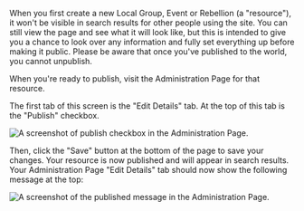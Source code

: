 When you first create a new Local Group, Event or Rebellion (a "resource"), it won't be visible in search results for other people using the site. You can still view the page and see what it will look like, but this is intended to give you a chance to look over any information and fully set everything up before making it public. Please be aware that once you've published to the world, you cannot unpublish.

When you're ready to publish, visit the Administration Page for that resource.

The first tab of this screen is the "Edit Details" tab. At the top of this tab is the "Publish" checkbox.

![A screenshot of publish checkbox in the Administration Page.](../../img/faq/crud_publishlocalgroup.png)

Then, click the "Save" button at the bottom of the page to save your changes. Your resource is now published and will appear in search results. Your Administration Page "Edit Details" tab should now show the following message at the top:

![A screenshot of the published message in the Administration Page.](../../img/faq/crud_publishlocalgroup_done.png)
